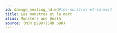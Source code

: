 ```yaml
---
id: damage_healing_hd.md#les-monstres-et-la-mort
title: Les monstres et la mort
alias: Monsters and Death
source: (MDR p299)(SRD p98)
---
```


